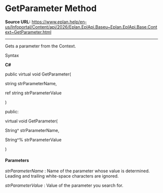 # GetParameter Method

**Source URL:** https://www.eplan.help/en-us/Infoportal/Content/api/2026/Eplan.EplApi.Baseu~Eplan.EplApi.Base.Context~GetParameter.html

---

Gets a parameter from the Context.

Syntax

**C#**



public virtual void GetParameter( 

   string strParameterName,

   ref string strParameterValue

)

public:

virtual void GetParameter( 

   String^ strParameterName,

   String^% strParameterValue

)


#### Parameters

*strParameterName*
:   Name of the parameter whose value is determined. Leading and trailing white-space characters are ignored.

*strParameterValue*
:   Value of the parameter you search for.
